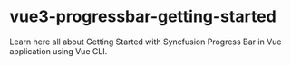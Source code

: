 # vue3-progressbar-getting-started
Learn here all about Getting Started with Syncfusion Progress Bar in Vue application using Vue CLI.
